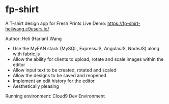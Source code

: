 # fp-shirt
 A T-shirt design app for Fresh Prints
 Live Demo: https://fp-shirt-heliwang.c9users.io/
 
 Author: Heli (Harlan) Wang

 - Use the MyEAN stack (MySQL, ExpressJS, AngularJS, NodeJS) along with fabric.js
 - Allow the ability for clients to upload, rotate and scale images within the editor
 - Allow input text to be created, rotated and scaled
 - Allow the designs to be saved and reopened
 - Implement an edit history for the editor
 - Aesthetically pleasing

 Running environment: Cloud9 Dev Environment